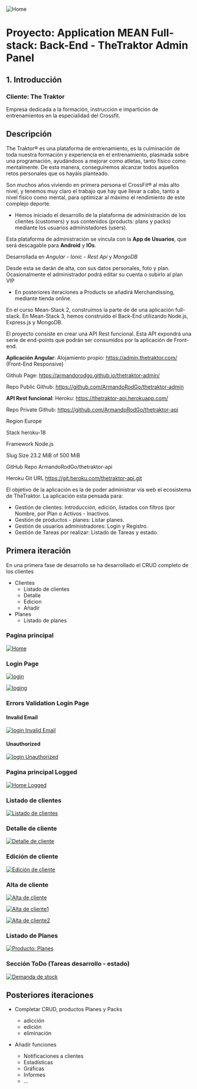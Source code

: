 ![Home](https://github.com/neollob/node-project/blob/master/readme-imgs/favicon.ico)
# Proyecto: Application MEAN Full-stack: Back-End - TheTraktor Admin Panel

## 1. Introducción

### Cliente: The Traktor

Empresa dedicada a la formación, instrucción e impartición de entrenamientos en la especialidad del Crossfit.

## Descripción

The Traktor® es una plataforma de entrenamiento, es la culminación de toda nuestra formación y experiencia en el entrenamiento, plasmada sobre una programación, ayudándoos a mejorar como atletas, tanto físico como mentalmente. De esta manera, conseguiremos alcanzar todos aquellos retos personales que os hayáis planteado.

Son muchos años viviendo en primera persona el CrossFit® al más alto nivel, y tenemos muy claro el trabajo que hay que llevar a cabo, tanto a nivel físico como mental, para optimizar al máximo el rendimiento de este complejo deporte.

- Hemos iniciado el desarrollo de la plataforma de administración de los clientes (customers) y sus contenidos (products: plans y packs)
mediante los usuarios administadores (users).

Esta plataforma de administración se vincula con la **App de Usuarios**, que será descagable para **Android** y **IOs**.

Desarrollada en *Angular* - *Ionic* - *Rest Api* y *MongoDB*

Desde esta se darán de alta, con sus datos personales, foto y plan. Ocasionalmente el administrador podrá editar su cuenta o subirlo al plan VIP

- En posteriores iteraciones a Products se añadirá Merchandissing, mediante tienda online.

En el curso Mean-Stack 2, construimos la parte de  de una aplicación full-stack. En Mean-Stack 3, hemos construido el Back-End utilizando Node.js, Express.js y MongoDB.

El proyecto consiste en crear una API Rest funcional. Esta API expondrá una serie de end-points que podrán ser consumidos por la aplicación de Front-end.

__Aplicación Angular__: Alojamiento propio: https://admin.thetraktor.com/ (Front-End Responsive)

Github Page: https://armandorodgo.github.io/thetraktor-admin/

Repo Public Github: https://github.com/ArmandoRodGo/thetraktor-admin



__API Rest funcional__:  Heroku: https://thetraktor-api.herokuapp.com/

Repo Private Github: https://github.com/ArmandoRodGo/thetraktor-api 

Region Europe

Stack heroku-18

Framework Node.js

Slug Size
23.2 MiB of 500 MiB

GitHub Repo  ArmandoRodGo/thetraktor-api

Heroku Git URL https://git.heroku.com/thetraktor-api.git


El objetivo de la aplicación es la de poder administrar vía web el ecosistema de TheTraktor. 
La aplicación esta pensada para:
- Gestión de clientes: Introducción, edición, listados con filtros (por Nombre, por Plan o Activos - Inactivos.
- Gestión de productos - planes: Listar planes.
- Gestión de usuarios administradores: Login y Registro.
- Gestión de Tareas por realizar: Listado de Tareas y estado.


## Primera iteración

En una primera fase de desarrollo se ha desarrollado el CRUD completo de los clientes 
- Clientes
    - Listado de clientes
    - Detalle
    - Edicion
    - Añadir 
- Planes
    - Listado de planes

### Pagina principal

[![Home](https://github.com/neollob/node-project/blob/master/readme-imgs/admin.thetraktor.com_(iPad)_Home.png)](https://github.com/neollob/node-project/blob/master/readme-imgs/admin.thetraktor.com_(iPad)_Home.png)

### Login Page

[![login](https://github.com/neollob/node-project/blob/master/readme-imgs/admin.thetraktor.com_(iPad)_Login.png)](https://github.com/neollob/node-project/blob/master/readme-imgs/admin.thetraktor.com_(iPad)_Login.png)

[![loging](https://github.com/neollob/node-project/blob/master/readme-imgs/admin.thetraktor.com_(iPad)_Logging.png)](https://github.com/neollob/node-project/blob/master/readme-imgs/admin.thetraktor.com_(iPad)_Logging.png)
### Errors Validation Login Page

#### Invalid Email

[![login Invalid Email](https://github.com/neollob/node-project/blob/master/readme-imgs/admin.thetraktor.com_Validation-Invalid-login1.png)](https://github.com/neollob/node-project/blob/master/readme-imgs/admin.thetraktor.com_Validation-Invalid-login1.png)

#### Unauthorized

[![login Unauthorized](https://github.com/neollob/node-project/blob/master/readme-imgs/admin.thetraktor.com_(iPad)_Validation-Unauthorized-login.png)](https://github.com/neollob/node-project/blob/master/readme-imgs/admin.thetraktor.com_(iPad)_Validation-Unauthorized-login.png)

### Pagina principal Logged

[![Home Logged](https://github.com/neollob/node-project/blob/master/readme-imgs/home-logged.png)](https://github.com/neollob/node-project/blob/master/readme-imgs/home-logged.png)


### Listado de clientes

[![Listado de clientes](https://github.com/neollob/node-project/blob/master/readme-imgs/Customers.png)](https://github.com/neollob/node-project/blob/master/readme-imgs/Customers.png)

### Detalle de cliente

[![Detalle de cliente](https://github.com/neollob/node-project/blob/master/readme-imgs/admin.thetraktor.com_(iPad)_Customer-detail.png)](https://github.com/neollob/node-project/blob/master/readme-imgs/admin.thetraktor.com_(iPad)_Customer-detail.png)

### Edición de cliente

[![Edición de cliente](https://github.com/neollob/node-project/blob/master/readme-imgs/admin.thetraktor.com_(iPad)_edit-customer.png)](https://github.com/neollob/node-project/blob/master/readme-imgs/admin.thetraktor.com_(iPad)_edit-customer.png)

### Alta de cliente

[![Alta de cliente](https://github.com/neollob/node-project/blob/master/readme-imgs/Create-customer.png)](https://github.com/neollob/node-project/blob/master/readme-imgs/Create-customer.png)

[![Alta de cliente1](https://github.com/neollob/node-project/blob/master/readme-imgs/admin.thetraktor.com_(iPad)_creating-customer1.png)](https://github.com/neollob/node-project/blob/master/readme-imgs/admin.thetraktor.com_(iPad)_creating-customer1.png)

[![Alta de cliente2](https://github.com/neollob/node-project/blob/master/readme-imgs/admin.thetraktor.com_(iPad)_creating-customer2.png)](https://github.com/neollob/node-project/blob/master/readme-imgs/admin.thetraktor.com_(iPad)_creating-customer2.png)

### Listado de Planes

[![Producto: Planes](https://github.com/neollob/node-project/blob/master/readme-imgs/admin.thetraktor.com_(iPad)_Products-Plans.png)](https://github.com/neollob/node-project/blob/master/readme-imgs/admin.thetraktor.com_(iPad)_Products-Plans.png)

### Sección ToDo (Tareas desarrollo - estado)

[![Demanda de stock](https://github.com/neollob/node-project/blob/master/readme-imgs/admin.thetraktor.com_(iPad)_Todo-section.png)](https://github.com/neollob/node-project/blob/master/readme-imgs/admin.thetraktor.com_(iPad)_Todo-section.png)


## Posteriores iteraciones

- Completar CRUD, productos Planes y Packs
    - adicción
    - edición
    - eliminación
		
- Añadir funciones 
		
    - Notificaciones a clientes
    - Estadísticas 
    - Gráficas
    - Informes
    - ...


